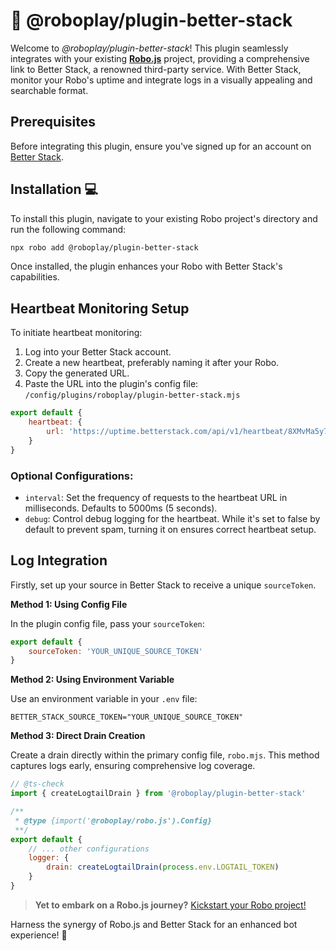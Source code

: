 # 🚀 @roboplay/plugin-better-stack

Welcome to _@roboplay/plugin-better-stack_! This plugin seamlessly integrates with your existing **[Robo.js](https://github.com/Wave-Play/robo)** project, providing a comprehensive link to Better Stack, a renowned third-party service. With Better Stack, monitor your Robo's uptime and integrate logs in a visually appealing and searchable format.

## Prerequisites

Before integrating this plugin, ensure you've signed up for an account on [Better Stack](https://betterstack.com).

## Installation 💻

To install this plugin, navigate to your existing Robo project's directory and run the following command:

```bash
npx robo add @roboplay/plugin-better-stack
```

Once installed, the plugin enhances your Robo with Better Stack's capabilities.

## Heartbeat Monitoring Setup

To initiate heartbeat monitoring:

1. Log into your Better Stack account.
2. Create a new heartbeat, preferably naming it after your Robo.
3. Copy the generated URL.
4. Paste the URL into the plugin's config file: `/config/plugins/roboplay/plugin-better-stack.mjs`

```js
export default {
	heartbeat: {
		url: 'https://uptime.betterstack.com/api/v1/heartbeat/8XMvMa5y7xtONEtUfj2yb8f'
	}
}
```

### Optional Configurations:

- `interval`: Set the frequency of requests to the heartbeat URL in milliseconds. Defaults to 5000ms (5 seconds).
- `debug`: Control debug logging for the heartbeat. While it's set to false by default to prevent spam, turning it on ensures correct heartbeat setup.

## Log Integration

Firstly, set up your source in Better Stack to receive a unique `sourceToken`.

**Method 1: Using Config File**

In the plugin config file, pass your `sourceToken`:

```js
export default {
	sourceToken: 'YOUR_UNIQUE_SOURCE_TOKEN'
}
```

**Method 2: Using Environment Variable**

Use an environment variable in your `.env` file:

```
BETTER_STACK_SOURCE_TOKEN="YOUR_UNIQUE_SOURCE_TOKEN"
```

**Method 3: Direct Drain Creation**

Create a drain directly within the primary config file, `robo.mjs`. This method captures logs early, ensuring comprehensive log coverage.

```js
// @ts-check
import { createLogtailDrain } from '@roboplay/plugin-better-stack'

/**
 * @type {import('@roboplay/robo.js').Config}
 **/
export default {
	// ... other configurations
	logger: {
		drain: createLogtailDrain(process.env.LOGTAIL_TOKEN)
	}
}
```

> **Yet to embark on a Robo.js journey?** [Kickstart your Robo project!](https://docs.roboplay.dev/docs/getting-started)

Harness the synergy of Robo.js and Better Stack for an enhanced bot experience! 🚀
